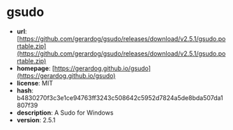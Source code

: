 # gsudo

- **url**: [https://github.com/gerardog/gsudo/releases/download/v2.5.1/gsudo.portable.zip](https://github.com/gerardog/gsudo/releases/download/v2.5.1/gsudo.portable.zip)
- **homepage**: [https://gerardog.github.io/gsudo](https://gerardog.github.io/gsudo)
- **license**: MIT
- **hash**: b4830270f3c3e1ce94763ff3243c508642c5952d7824a5de8bda507da1807f39
- **description**: A Sudo for Windows
- **version**: 2.5.1

